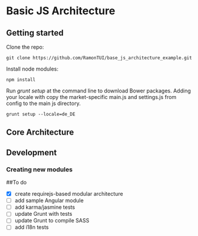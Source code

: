 # Basic JS Architecture

## Getting started

Clone the repo:

```
git clone https://github.com/RamonTUI/base_js_architecture_example.git
```

Install node modules:

```
npm install
```

Run *grunt setup* at the command line to download Bower packages. Adding your locale with copy the market-specific main.js and settings.js from config to the main js directory.

```
grunt setup --locale=de_DE
```


## Core Architecture



## Development

### Creating new modules

##To do

- [x] create requirejs-based modular architecture
- [ ] add sample Angular module
- [ ] add karma/jasmine tests 
- [ ] update Grunt with tests
- [ ] update Grunt to compile SASS
- [ ] add i18n tests
